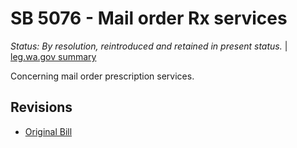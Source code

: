 # SB 5076 - Mail order Rx services
*Status: By resolution, reintroduced and retained in present status.* | [leg.wa.gov summary](https://app.leg.wa.gov/billsummary?BillNumber=5076&Year=2021)

Concerning mail order prescription services.

## Revisions
* [Original Bill](1/)